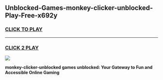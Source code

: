 
## Unblocked-Games-monkey-clicker-unblocked-Play-Free-x692y
<h3>
<a href="https://premium76.site?title=monkey-clicker-unblocked&ref=19M">CLICK TO PLAY</a></h3>
<hr>

<h3>
<a href="https://premium76.site?title=monkey-clicker-unblocked&ref=19M">CLICK 2 PLAY</a>
  
</h3>

<a href="https://premium76.site?title=monkey-clicker-unblocked&ref=19M"><img src="https://clearcache.store/games.png"></a>


**monkey-clicker-unblocked games unblocked: Your Gateway to Fun and Accessible Online Gaming**
